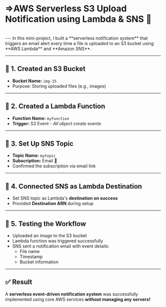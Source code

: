 
# =>AWS Serverless S3 Upload Notification using Lambda & SNS 📨

<br>
---
In this mini-project, I built a **serverless notification system** that triggers an email alert every time a file is uploaded to an S3 bucket using **AWS Lambda** and **Amazon SNS**.

---

## 🔹 1. Created an S3 Bucket
- **Bucket Name:** `img-15`  
- Purpose: Storing uploaded files (e.g., images)

---

## 🔹 2. Created a Lambda Function
- **Function Name:** `myfunction`  
- **Trigger:** S3 Event - *All object create events*

---

## 🔹 3. Set Up SNS Topic
- **Topic Name:** `mytopic`  
- **Subscription:** Email 📩  
- Confirmed the subscription via email link

---

## 🔹 4. Connected SNS as Lambda Destination
- Set SNS topic as Lambda's **destination on success**
- Provided **Destination ARN** during setup

---

## 🔹 5. Testing the Workflow
- Uploaded an image to the S3 bucket
- Lambda function was triggered successfully
- SNS sent a notification email with event details:
  - File name
  - Timestamp
  - Bucket information

---

## ✅ Result
A **serverless event-driven notification system** was successfully implemented using core AWS services **without managing any servers!**
